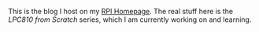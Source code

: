 This is the blog I host on my
[RPI Homepage](http://rpi.edu/~dongr2). The real stuff here is the
*LPC810 from Scratch* series, which I am currently working on and
learning.
